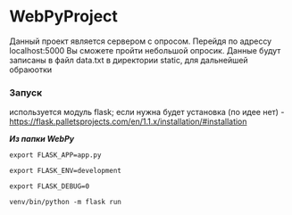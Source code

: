 # WebPyProject

Данный проект является сервером с опросом. Перейдя по адрессу localhost:5000 Вы сможете пройти небольшой опросик. Данные будут записаны в файл data.txt в директории static, для дальнейшей обраюотки

### Запуск

используется модуль flask; если нужна будет установка (по идее нет) - https://flask.palletsprojects.com/en/1.1.x/installation/#installation

***Из папки WebPy***
  
    export FLASK_APP=app.py  

    export FLASK_ENV=development
    
    export FLASK_DEBUG=0

    venv/bin/python -m flask run


